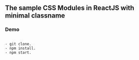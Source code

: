 ## The sample CSS Modules in ReactJS with minimal classname

### Demo
```

- git clone.
- npm install.
- npm start.
